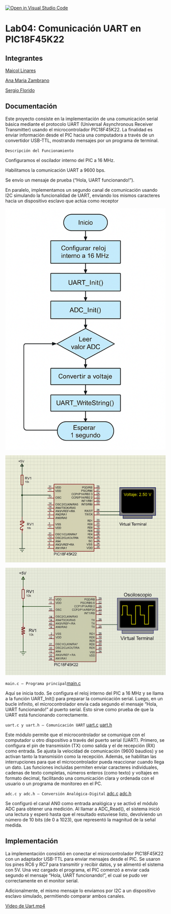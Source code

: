 [![Open in Visual Studio Code](https://classroom.github.com/assets/open-in-vscode-2e0aaae1b6195c2367325f4f02e2d04e9abb55f0b24a779b69b11b9e10269abc.svg)](https://classroom.github.com/online_ide?assignment_repo_id=19508497&assignment_repo_type=AssignmentRepo)
# Lab04: Comunicación UART en PIC18F45K22

## Integrantes

[Maicol Linares](https://github.com/Maiik14)

[Ana Maria Zambrano](https://github.com/anazambranolozano)

[Sergio Florido](https://github.com/sergioflorido)

## Documentación

Este proyecto consiste en la implementación de una comunicación serial básica mediante el protocolo UART (Universal Asynchronous Receiver Transmitter) usando el microcontrolador PIC18F45K22. La finalidad es enviar información desde el PIC hacia una computadora a través de un convertidor USB-TTL, mostrando mensajes por un programa de terminal.

`Descripción del Funcionamiento`

Configuramos el oscilador interno del PIC a 16 MHz.

Habilitamos la comunicación UART a 9600 bps.

Se envío un mensaje de prueba (“Hola, UART funcionando!”).

En paralelo, implementamos un segundo canal de comunicación usando I2C simulando la funcionalidad de UART, enviando los mismos caracteres hacia un dispositivo esclavo que actúa como receptor

![DIAGRAMA UART](/imagenes/DIAGRAMA%20UART.png)

![SIMULACION UART](/imagenes/SIMULACION%20UART.png)

![SIMULACION UART](/imagenes/SIMULACION%20UART1.png)

 `main.c – Programa principal`[main.c](/code/Main.c)

Aquí se inicia todo. Se configura el reloj interno del PIC a 16 MHz y se llama a la función UART_Init() para preparar la comunicación serial. Luego, en un bucle infinito, el microcontrolador envía cada segundo el mensaje “Hola, UART funcionando!” al puerto serial. Esto sirve como prueba de que la UART está funcionando correctamente. 

`uart.c y uart.h – Comunicación UART`
[uart.c](/code/uart.c) 
[uart.h](/code/uart.h)

Este módulo permite que el microcontrolador se comunique con el computador u otro dispositivo a través del puerto serial (UART). Primero, se configura el pin de transmisión (TX) como salida y el de recepción (RX) como entrada. Se ajusta la velocidad de comunicación (9600 baudios) y se activan tanto la transmisión como la recepción. Además, se habilitan las interrupciones para que el microcontrolador pueda reaccionar cuando llega un dato. Las funciones incluidas permiten enviar caracteres individuales, cadenas de texto completas, números enteros (como texto) y voltajes en formato decimal, facilitando una comunicación clara y ordenada con el usuario o un programa de monitoreo en el PC.

`adc.c y adc.h – Conversión Analógica-Digital` 
[adc.c](/code/adc.c)
[adc.h](/code/adc.h)


Se configuró el canal AN0 como entrada analógica y se activó el módulo ADC para obtener una medición. Al llamar a ADC_Read(), el sistema inició una lectura y esperó hasta que el resultado estuviese listo, devolviendo un número de 10 bits (de 0 a 1023), que representó la magnitud de la señal medida.



## Implementación

La implementación consistió en conectar el microcontrolador PIC18F45K22 con un adaptador USB-TTL para enviar mensajes desde el PIC. Se usaron los pines RC6 y RC7 para transmitir y recibir datos, y se alimentó el sistema con 5V. Una vez cargado el programa, el PIC comenzó a enviar cada segundo el mensaje “Hola, UART funcionando!”, el cual se pudo ver correctamente en el monitor serial.

Adicionalmente, el mismo mensaje lo enviamos por I2C a un dispositivo esclavo simulado, permitiendo comparar ambos canales.

[Video de Uart.mp4](/Video%20de%20Uart.mp4)


